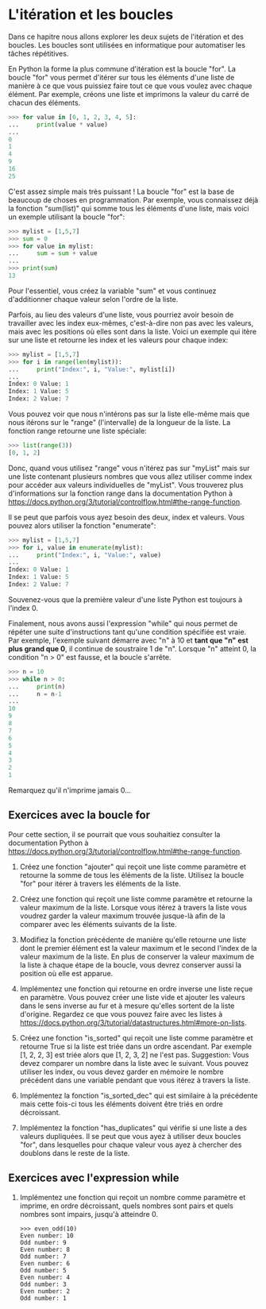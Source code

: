 # L'itération et les boucles

Dans ce hapitre nous allons explorer les deux sujets de l'itération et des boucles. Les boucles sont utilisées en informatique pour automatiser les tâches répétitives.

En Python la forme la plus commune d'itération est la boucle "for". La boucle "for" vous permet d'itérer sur tous les éléments d'une liste de manière à ce que vous puissiez faire tout ce que vous voulez avec chaque élément. Par exemple, créons une liste et imprimons la valeur du carré de chacun des éléments.

```Python
>>> for value in [0, 1, 2, 3, 4, 5]:
...     print(value * value)
...
0
1
4
9
16
25
```

C'est assez simple mais très puissant \! La boucle "for" est la base de beaucoup de choses en programmation. Par exemple, vous connaissez déjà la fonction "sum(list)" qui somme tous les éléments d'une liste, mais voici un exemple utilisant la boucle "for":

```Python
>>> mylist = [1,5,7]
>>> sum = 0
>>> for value in mylist:
...     sum = sum + value
...
>>> print(sum)
13
```

Pour l'essentiel, vous créez la variable "sum" et vous continuez d'additionner chaque valeur selon l'ordre de la liste.

Parfois, au lieu des valeurs d'une liste, vous pourriez avoir besoin de travailler avec les index eux-mêmes, c'est-à-dire non pas avec les valeurs, mais avec les positions où elles sont dans la liste. Voici un exemple qui itère sur une liste et retourne les index et les valeurs pour chaque index:

```Python
>>> mylist = [1,5,7]
>>> for i in range(len(mylist)):
...     print("Index:", i, "Value:", mylist[i])
...
Index: 0 Value: 1
Index: 1 Value: 5
Index: 2 Value: 7
```

Vous pouvez voir que nous n'intérons pas sur la liste elle-même mais que nous itérons sur le "range" (l'intervalle) de la longueur de la liste. La fonction range retourne une liste spéciale:

```Python
>>> list(range(3))
[0, 1, 2]
```

Donc, quand vous utilisez "range" vous n'itérez pas sur "myList" mais sur une liste contenant plusieurs nombres que vous allez utiliser comme index pour accéder aux valeurs individuelles de "myList". Vous trouverez plus d'informations sur la fonction range dans la documentation Python à <https://docs.python.org/3/tutorial/controlflow.html#the-range-function>.

Il se peut que parfois vous ayez besoin des deux, index et valeurs. Vous pouvez alors utiliser la fonction "enumerate":

```Python
>>> mylist = [1,5,7]
>>> for i, value in enumerate(mylist):
...     print("Index:", i, "Value:", value)
...
Index: 0 Value: 1
Index: 1 Value: 5
Index: 2 Value: 7
```

Souvenez-vous que la première valeur d'une liste Python est toujours à l'index 0.

Finalement, nous avons aussi l'expression "while" qui nous permet de répéter une suite d'instructions tant qu'une condition spécifiée est vraie. Par exemple, l'exemple suivant démarre avec "n" à 10 et **tant que "n" est plus grand que 0**, il continue de soustraire 1 de "n". Lorsque "n" atteint 0, la condition "n \> 0" est fausse, et la boucle s'arrête.

```Python
>>> n = 10
>>> while n > 0:
...     print(n)
...     n = n-1
...
10
9
8
7
6
5
4
3
2
1
```

Remarquez qu'il n'imprime jamais 0...

## Exercices avec la boucle for

Pour cette section, il se pourrait que vous souhaitiez consulter la documentation Python à <https://docs.python.org/3/tutorial/controlflow.html#the-range-function>.

1.  Créez une fonction "ajouter" qui reçoit une liste comme paramètre et retourne la somme de tous les éléments de la liste. Utilisez la boucle "for" pour itérer à travers les éléments de la liste.

2.  Créez une fonction qui reçoit une liste comme paramètre et retourne la valeur maximum de la liste. Lorsque vous itérez à travers la liste vous voudrez garder la valeur maximum trouvée jusque-là afin de la comparer avec les éléments suivants de la liste.

3.  Modifiez la fonction précédente de manière qu'elle retourne une liste dont le premier élément est la valeur maximum et le second l'index de la valeur maximum de la liste. En plus de conserver la valeur maximum de la liste à chaque étape de la boucle, vous devrez conserver aussi la position où elle est apparue.

4.  Implémentez une fonction qui retourne en ordre inverse une liste reçue en paramètre. Vous pouvez créer une liste vide et ajouter les valeurs dans le sens inverse au fur et à mesure qu'elles sortent de la liste d'origine. Regardez ce que vous pouvez faire avec les listes à <https://docs.python.org/3/tutorial/datastructures.html#more-on-lists>.

5.  Créez une fonction "is\_sorted" qui reçoit une liste comme paramètre et retourne True si la liste est triée dans un ordre ascendant. Par exemple \[1, 2, 2, 3\] est triée alors que \[1, 2, 3, 2\] ne l'est pas. Suggestion: Vous devez comparer un nombre dans la liste avec le suivant. Vous pouvez utiliser les index, ou vous devez garder en mémoire le nombre précédent dans une variable pendant que vous itérez à travers la liste.

6.  Implémentez la fonction "is\_sorted\_dec" qui est similaire à la précédente mais cette fois-ci tous les éléments doivent être triés en ordre décroissant.

7.  Implémentez la fonction "has\_duplicates" qui vérifie si une liste a des valeurs dupliquées. Il se peut que vous ayez à utiliser deux boucles "for", dans lesquelles pour chaque valeur vous ayez à chercher des doublons dans le reste de la liste.

## Exercices avec l'expression while

1.  Implémentez une fonction qui reçoit un nombre comme paramètre et imprime, en ordre décroissant, quels nombres sont pairs et quels nombres sont impairs, jusqu'à atteindre 0.
    
        >>> even_odd(10)
        Even number: 10
        Odd number: 9
        Even number: 8
        Odd number: 7
        Even number: 6
        Odd number: 5
        Even number: 4
        Odd number: 3
        Even number: 2
        Odd number: 1
